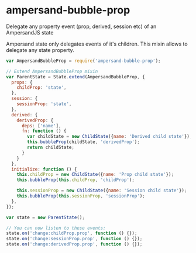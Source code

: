 # ampersand-bubble-prop
Delegate any property event (prop, derived, session etc) of an AmpersandJS state

Ampersand state only delegates events of it's children. This mixin allows to delegate any state property.

```javascript
var AmpersandBubbleProp = require('ampersand-bubble-prop');

// Extend AmpersandBubbleProp mixin
var ParentState = State.extend(AmpersandBubbleProp, {
  props: {
    childProp: 'state',
  },
  session: {
    sessionProp: 'state',
  },
  derived: {
    derivedProp: {
      deps: ['name'],
      fn: function () {
        var childState = new ChildState({name: 'Derived child state'});
        this.bubbleProp(childState, 'derivedProp');
        return childState;
      }
    }
  },
  initialize: function () {
    this.childProp = new ChildState({name: 'Prop child state'});
    this.bubbleProp(this.childProp, 'childProp');

    this.sessionProp = new ChildState({name: 'Session child state'});
    this.bubbleProp(this.sessionProp, 'sessionProp');
  },
});

var state = new ParentState();

// You can now listen to these events:
state.on('change:childProp.prop', function () {});
state.on('change:sessionProp.prop', function () {});
state.on('change:derivedProp.prop', function () {});
```
